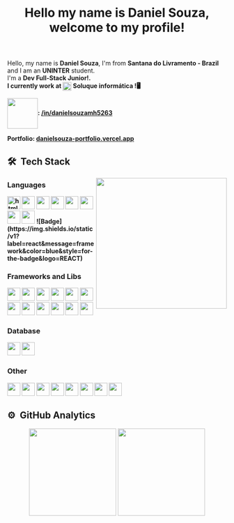 <header>
    <H1>Hello my name is Daniel Souza, welcome to my profile!</H1>  
</header>
<div>
    <p>Hello, my name is <b>Daniel Souza</b>, I'm from <b>Santana do Livramento - Brazil</b> and I am an <b>UNINTER</b> student.<br> 
I'm a <b>Dev Full-Stack Junior!<b/>.<br> I currently work at <span><img align="center" width="20" src="https://user-images.githubusercontent.com/88730920/158506237-196028d4-d8c9-449f-8075-d2ada14acf28.png"/> Soluque informática !</span>🖥️</p>
     <p><img height="70px" align="center" src="https://cdn.jsdelivr.net/gh/devicons/devicon/icons/linkedin/linkedin-original-wordmark.svg" />: <a href="https://www.linkedin.com/in/danielsouzamh5263/">/in/danielsouzamh5263</a></p>
    <p>Portfolio: <a href="https://danielsouza-portfolio.vercel.app/">danielsouza-portfolio.vercel.app<a><p>
</div>
  

## 🛠 &nbsp;Tech Stack
<div>
    <img align="right" width="auto" height="300px" src="https://user-images.githubusercontent.com/88730920/194185359-dc7cee89-2247-482b-942e-b05f9977718e.gif">
</div>
<div>
    <div>
        <h3>Languages</h3>
        <img width="30px" src="https://cdn.jsdelivr.net/gh/devicons/devicon/icons/html5/html5-original.svg" alt="html5"/>
        <img width="30px" src="https://cdn.jsdelivr.net/gh/devicons/devicon/icons/css3/css3-original.svg" />
        <img width="30px" src="https://cdn.jsdelivr.net/gh/devicons/devicon/icons/javascript/javascript-original.svg" />
        <img width="30px" src="https://cdn.jsdelivr.net/gh/devicons/devicon/icons/java/java-original.svg" />
        <img width="30px" src="https://cdn.jsdelivr.net/gh/devicons/devicon/icons/python/python-original.svg" />
        <img width="30px" src="https://cdn.jsdelivr.net/gh/devicons/devicon/icons/php/php-original.svg" />
        <img width="30px" src="https://cdn.jsdelivr.net/gh/devicons/devicon/icons/csharp/csharp-original.svg" />
        <img width="30px" src="https://cdn.jsdelivr.net/gh/devicons/devicon/icons/rust/rust-plain.svg" />
        ![Badge](https://img.shields.io/static/v1?label=react&message=framework&color=blue&style=for-the-badge&logo=REACT)
    </div>
    <div>
        <h3>Frameworks and Libs</h3>
        <img width="30px" src="https://cdn.jsdelivr.net/gh/devicons/devicon/icons/react/react-original.svg" />
        <img width="30px" src="https://cdn.jsdelivr.net/gh/devicons/devicon/icons/nodejs/nodejs-original.svg" />
        <img width="30px" src="https://cdn.jsdelivr.net/gh/devicons/devicon/icons/materialui/materialui-original.svg" />
        <img width="30px" src="https://cdn.jsdelivr.net/gh/devicons/devicon/icons/pandas/pandas-original.svg" />
        <img width="30px" src="https://cdn.jsdelivr.net/gh/devicons/devicon/icons/flask/flask-original.svg" />
        <img width="30px" src="https://cdn.jsdelivr.net/gh/devicons/devicon/icons/django/django-plain.svg" />
        <img width="30px" src="https://cdn.jsdelivr.net/gh/devicons/devicon/icons/jupyter/jupyter-original.svg" />
        <img width="30px" src="https://cdn.jsdelivr.net/gh/devicons/devicon/icons/qt/qt-original.svg" />
        <img width="30px" src="https://cdn.jsdelivr.net/gh/devicons/devicon/icons/wordpress/wordpress-original.svg" />
        <img width="30px" src="https://cdn.jsdelivr.net/gh/devicons/devicon/icons/bootstrap/bootstrap-original.svg" />
        <img width="30px" src="https://cdn.jsdelivr.net/gh/devicons/devicon/icons/npm/npm-original-wordmark.svg" />
        <img width="30px" src="https://user-images.githubusercontent.com/88730920/230797228-a93b365c-518d-42de-8c76-ba61aa983330.png" />
    </div>
    <div>
        <h3>Database</h3>
        <img width="30px" src="https://cdn.jsdelivr.net/gh/devicons/devicon/icons/mysql/mysql-original.svg" />
        <img width="30px" src="https://cdn.jsdelivr.net/gh/devicons/devicon/icons/sqlite/sqlite-original.svg" />
    </div>
    <div>
        <h3>Other</h3>
        <img width="30px" src="https://cdn.jsdelivr.net/gh/devicons/devicon/icons/git/git-original.svg" />
        <img width="30px" src="https://cdn.jsdelivr.net/gh/devicons/devicon/icons/vscode/vscode-original.svg" />
        <img width="30px" src="https://cdn.jsdelivr.net/gh/devicons/devicon/icons/photoshop/photoshop-plain.svg" />
        <img width="30px" src="https://cdn.jsdelivr.net/gh/devicons/devicon/icons/gimp/gimp-original.svg" />
        <img width="30px" src="https://cdn.jsdelivr.net/gh/devicons/devicon/icons/linux/linux-original.svg" />
        <img width="30px" src="https://cdn.jsdelivr.net/gh/devicons/devicon/icons/ubuntu/ubuntu-plain.svg" />
        <img width="30px" src="https://cdn.jsdelivr.net/gh/devicons/devicon/icons/windows8/windows8-original.svg" />
        <img width="30px" src="https://cdn.jsdelivr.net/gh/devicons/devicon/icons/ssh/ssh-original.svg" />
    </div>
</div>

## ⚙️ &nbsp;GitHub Analytics
<div align="center">
    <img height=200px src="https://github-readme-stats.vercel.app/api?username=MrHoss&show_icons=true&theme=react&include_all_commits=true&count_private=true&hide-border=true"/>
    <a href="https://github.com/MrHoss">
    <img height=200px src="https://github-readme-stats.vercel.app/api/top-langs/?username=MrHoss&layout=compact&langs_count=7&theme=react"/>
